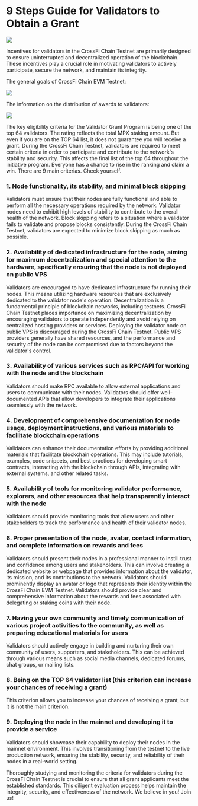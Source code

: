 # **9 Steps Guide for Validators to Obtain a Grant**

![](https://crossfi.org/wp-content/uploads/2024/03/Group-427320985.png)

Incentives for validators in the CrossFi Chain Testnet are primarily designed to ensure uninterrupted and decentralized operation of the blockchain. These incentives play a crucial role in motivating validators to actively participate, secure the network, and maintain its integrity.

The general goals of CrossFi Chain EVM Testnet:

![](https://crossfi.org/wp-content/uploads/2024/03/block3.png)

The information on the distribution of awards to validators:

![](https://crossfi.org/wp-content/uploads/2024/03/Group-427320986-1.png)

The key eligibility criteria for the Validator Grant Program is being one of the top 64 validators. The rating reflects the total MPX staking amount. But even if you are on the TOP 64 list, it does not guarantee you will receive a grant. During the CrossFi Chain Testnet, validators are required to meet certain criteria in order to participate and contribute to the network's stability and security. This affects the final list of the top 64 throughout the initiative program. Everyone has a chance to rise in the ranking and claim a win. There are 9 main criterias. Check yourself.

### 1. Node functionality, its stability, and minimal block skipping

Validators must ensure that their nodes are fully functional and able to perform all the necessary operations required by the network. Validator nodes need to exhibit high levels of stability to contribute to the overall health of the network. Block skipping refers to a situation where a validator fails to validate and propose blocks consistently. During the CrossFi Chain Testnet, validators are expected to minimize block skipping as much as possible.

### 2. Availability of dedicated infrastructure for the node, aiming for maximum decentralization and special attention to the hardware, specifically ensuring that the node is not deployed on public VPS

Validators are encouraged to have dedicated infrastructure for running their nodes. This means utilizing hardware resources that are exclusively dedicated to the validator node's operation. Decentralization is a fundamental principle of blockchain networks, including testnets. CrossFi Chain Testnet places importance on maximizing decentralization by encouraging validators to operate independently and avoid relying on centralized hosting providers or services. Deploying the validator node on public VPS is discouraged during the CrossFi Chain Testnet. Public VPS providers generally have shared resources, and the performance and security of the node can be compromised due to factors beyond the validator's control.

### 3. Availability of various services such as RPC/API for working with the node and the blockchain

Validators should make RPC available to allow external applications and users to communicate with their nodes. Validators should offer well-documented APIs that allow developers to integrate their applications seamlessly with the network.

### 4. Development of comprehensive documentation for node usage, deployment instructions, and various materials to facilitate blockchain operations

Validators can enhance their documentation efforts by providing additional materials that facilitate blockchain operations. This may include tutorials, examples, code snippets, and best practices for developing smart contracts, interacting with the blockchain through APIs, integrating with external systems, and other related tasks.

### 5. Availability of tools for monitoring validator performance, explorers, and other resources that help transparently interact with the node

Validators should provide monitoring tools that allow users and other stakeholders to track the performance and health of their validator nodes.

### 6. Proper presentation of the node, avatar, contact information, and complete information on rewards and fees

Validators should present their nodes in a professional manner to instill trust and confidence among users and stakeholders. This can involve creating a dedicated website or webpage that provides information about the validator, its mission, and its contributions to the network. Validators should prominently display an avatar or logo that represents their identity within the CrossFi Chain EVM Testnet. Validators should provide clear and comprehensive information about the rewards and fees associated with delegating or staking coins with their node.

### 7. Having your own community and timely communication of various project activities to the community, as well as preparing educational materials for users

Validators should actively engage in building and nurturing their own community of users, supporters, and stakeholders. This can be achieved through various means such as social media channels, dedicated forums, chat groups, or mailing lists.

### 8. Being on the TOP 64 validator list (this criterion can increase your chances of receiving a grant)

This criterion allows you to increase your chances of receiving a grant, but it is not the main criterion.

### 9. Deploying the node in the mainnet and developing it to provide a service

Validators should showcase their capability to deploy their nodes in the mainnet environment. This involves transitioning from the testnet to the live production network, ensuring the stability, security, and reliability of their nodes in a real-world setting.

Thoroughly studying and monitoring the criteria for validators during the CrossFi Chain Testnet is crucial to ensure that all grant applicants meet the established standards. This diligent evaluation process helps maintain the integrity, security, and effectiveness of the network. We believe in you! Join us!
